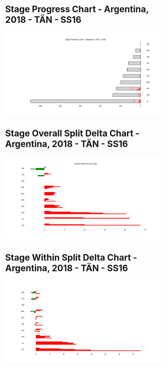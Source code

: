 # Stage Progress Chart - Argentina, 2018 - TÄN - SS16

![](images/stage_report_16_TAN.png)
# Stage Overall Split Delta Chart - Argentina, 2018 - TÄN - SS16

![](images/stage_report_split_delta_16_TAN.png)
# Stage Within Split Delta Chart - Argentina, 2018 - TÄN - SS16

![](images/stage_report_individual_split_delta_16_TAN.png)
